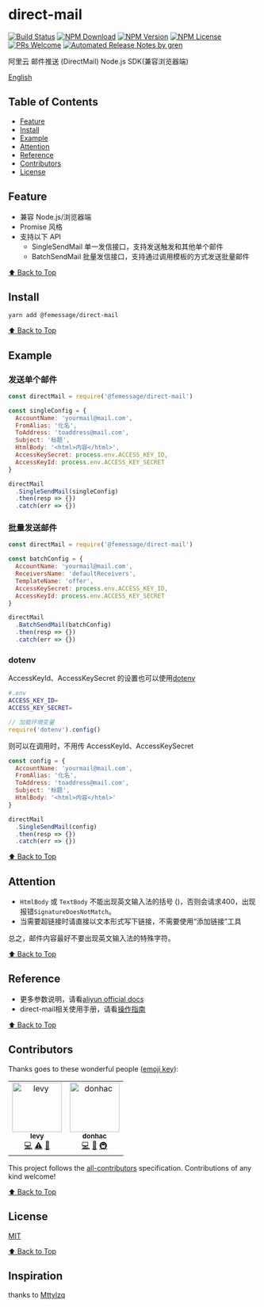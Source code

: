 # direct-mail

[![Build Status](https://travis-ci.com/FEMessage/direct-mail.svg?branch=master)](https://travis-ci.com/FEMessage/direct-mail)
[![NPM Download](https://img.shields.io/npm/dm/@femessage/direct-mail.svg)](https://www.npmjs.com/package/@femessage/direct-mail)
[![NPM Version](https://img.shields.io/npm/v/@femessage/direct-mail.svg)](https://www.npmjs.com/package/@femessage/direct-mail)
[![NPM License](https://img.shields.io/npm/l/@femessage/direct-mail.svg)](https://github.com/FEMessage/direct-mail/blob/master/LICENSE)
[![PRs Welcome](https://img.shields.io/badge/PRs-welcome-brightgreen.svg)](https://github.com/FEMessage/direct-mail/pulls)
[![Automated Release Notes by gren](https://img.shields.io/badge/%F0%9F%A4%96-release%20notes-00B2EE.svg)](https://github-tools.github.io/github-release-notes/)

阿里云 邮件推送 (DirectMail) Node.js SDK(兼容浏览器端)

[English](./README-en.md)

## Table of Contents

* [Feature](#feature)
* [Install](#install)
* [Example](#example)
* [Attention](#attention)
* [Reference](#reference)
* [Contributors](#contributors)
* [License](#license)

## Feature

* 兼容 Node.js/浏览器端
* Promise 风格
* 支持以下 API
  * SingleSendMail 单一发信接口，支持发送触发和其他单个邮件
  * BatchSendMail 批量发信接口，支持通过调用模板的方式发送批量邮件

[⬆ Back to Top](#table-of-contents)

## Install

```sh
yarn add @femessage/direct-mail
```

[⬆ Back to Top](#table-of-contents)

## Example

### 发送单个邮件

```js
const directMail = require('@femessage/direct-mail')

const singleConfig = {
  AccountName: 'yourmail@mail.com',
  FromAlias: '化名',
  ToAddress: 'toaddress@mail.com',
  Subject: '标题',
  HtmlBody: '<html>内容</html>',
  AccessKeySecret: process.env.ACCESS_KEY_ID,
  AccessKeyId: process.env.ACCESS_KEY_SECRET
}

directMail
  .SingleSendMail(singleConfig)
  .then(resp => {})
  .catch(err => {})
```

### 批量发送邮件

```js
const directMail = require('@femessage/direct-mail')

const batchConfig = {
  AccountName: 'yourmail@mail.com',
  ReceiversName: 'defaultReceivers',
  TemplateName: 'offer',
  AccessKeySecret: process.env.ACCESS_KEY_ID,
  AccessKeyId: process.env.ACCESS_KEY_SECRET
}

directMail
  .BatchSendMail(batchConfig)
  .then(resp => {})
  .catch(err => {})
```

### dotenv

AccessKeyId、AccessKeySecret 的设置也可以使用[dotenv](https://www.npmjs.com/package/dotenv)

```sh
#.env
ACCESS_KEY_ID=
ACCESS_KEY_SECRET=
```

```js
// 加载环境变量
require('dotenv').config()
```

则可以在调用时，不用传 AccessKeyId、AccessKeySecret

```js
const config = {
  AccountName: 'yourmail@mail.com',
  FromAlias: '化名',
  ToAddress: 'toaddress@mail.com',
  Subject: '标题',
  HtmlBody: '<html>内容</html>'
}

directMail
  .SingleSendMail(config)
  .then(resp => {})
  .catch(err => {})
```

[⬆ Back to Top](#table-of-contents)

## Attention
- `HtmlBody` 或 `TextBody` 不能出现英文输入法的括号 ()，否则会请求400，出现报错`SignatureDoesNotMatch`。
- 当需要超链接时请直接以文本形式写下链接，不需要使用“添加链接”工具

总之，邮件内容最好不要出现英文输入法的特殊字符。

[⬆ Back to Top](#table-of-contents)

## Reference

* 更多参数说明，请看[aliyun official docs](https://help.aliyun.com/document_detail/29444.html?spm=a2c4g.11186623.6.597.22653016eJ4hhp)
* direct-mail相关使用手册，请看[操作指南](docs/direct-mail-guide.md)

[⬆ Back to Top](#table-of-contents)

## Contributors

Thanks goes to these wonderful people ([emoji key](https://allcontributors.org/docs/en/emoji-key)):

<!-- ALL-CONTRIBUTORS-LIST:START - Do not remove or modify this section -->

<!-- prettier-ignore -->
<table><tr><td align="center"><a href="https://github.com/levy9527/blog"><img src="https://avatars3.githubusercontent.com/u/9384365?v=4" width="100px;" alt="levy"/><br /><sub><b>levy</b></sub></a><br /><a href="https://github.com/FEMessage/direct-mail/commits?author=levy9527" title="Code">💻</a> <a href="https://github.com/FEMessage/direct-mail/commits?author=levy9527" title="Tests">⚠️</a> <a href="https://github.com/FEMessage/direct-mail/commits?author=levy9527" title="Documentation">📖</a></td><td align="center"><a href="https://github.com/donhac"><img src="https://avatars0.githubusercontent.com/u/9813324?v=4" width="100px;" alt="donhac"/><br /><sub><b>donhac</b></sub></a><br /><a href="https://github.com/FEMessage/direct-mail/commits?author=donhac" title="Code">💻</a> <a href="https://github.com/FEMessage/direct-mail/commits?author=donhac" title="Documentation">📖</a> <a href="#infra-donhac" title="Infrastructure (Hosting, Build-Tools, etc)">🚇</a></td></tr></table>

<!-- ALL-CONTRIBUTORS-LIST:END -->

This project follows the [all-contributors](https://github.com/all-contributors/all-contributors) specification. Contributions of any kind welcome!

[⬆ Back to Top](#table-of-contents)

## License

[MIT](./LICENSE)

[⬆ Back to Top](#table-of-contents)

## Inspiration

thanks to [Mttylzq](https://github.com/Mttylzq/ali-email)
